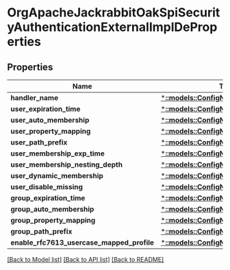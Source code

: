 # OrgApacheJackrabbitOakSpiSecurityAuthenticationExternalImplDeProperties

## Properties
Name | Type | Description | Notes
------------ | ------------- | ------------- | -------------
**handler_name** | [***::models::ConfigNodePropertyString**](configNodePropertyString.md) |  | [optional] 
**user_expiration_time** | [***::models::ConfigNodePropertyString**](configNodePropertyString.md) |  | [optional] 
**user_auto_membership** | [***::models::ConfigNodePropertyArray**](configNodePropertyArray.md) |  | [optional] 
**user_property_mapping** | [***::models::ConfigNodePropertyArray**](configNodePropertyArray.md) |  | [optional] 
**user_path_prefix** | [***::models::ConfigNodePropertyString**](configNodePropertyString.md) |  | [optional] 
**user_membership_exp_time** | [***::models::ConfigNodePropertyString**](configNodePropertyString.md) |  | [optional] 
**user_membership_nesting_depth** | [***::models::ConfigNodePropertyInteger**](configNodePropertyInteger.md) |  | [optional] 
**user_dynamic_membership** | [***::models::ConfigNodePropertyBoolean**](configNodePropertyBoolean.md) |  | [optional] 
**user_disable_missing** | [***::models::ConfigNodePropertyBoolean**](configNodePropertyBoolean.md) |  | [optional] 
**group_expiration_time** | [***::models::ConfigNodePropertyString**](configNodePropertyString.md) |  | [optional] 
**group_auto_membership** | [***::models::ConfigNodePropertyArray**](configNodePropertyArray.md) |  | [optional] 
**group_property_mapping** | [***::models::ConfigNodePropertyArray**](configNodePropertyArray.md) |  | [optional] 
**group_path_prefix** | [***::models::ConfigNodePropertyString**](configNodePropertyString.md) |  | [optional] 
**enable_rfc7613_usercase_mapped_profile** | [***::models::ConfigNodePropertyBoolean**](configNodePropertyBoolean.md) |  | [optional] 

[[Back to Model list]](../README.md#documentation-for-models) [[Back to API list]](../README.md#documentation-for-api-endpoints) [[Back to README]](../README.md)


